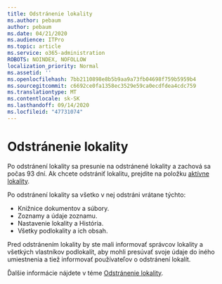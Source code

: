 ```yaml
---
title: Odstránenie lokality
ms.author: pebaum
author: pebaum
ms.date: 04/21/2020
ms.audience: ITPro
ms.topic: article
ms.service: o365-administration
ROBOTS: NOINDEX, NOFOLLOW
localization_priority: Normal
ms.assetid: ''
ms.openlocfilehash: 7bb2110898e8b5b9aa9a73fb04698f759b5959b4
ms.sourcegitcommit: c6692ce0fa1358ec3529e59ca0ecdfdea4cdc759
ms.translationtype: MT
ms.contentlocale: sk-SK
ms.lasthandoff: 09/14/2020
ms.locfileid: "47731074"
---
```

# <a name="delete-a-site"></a>Odstránenie lokality

Po odstránení lokality sa presunie na odstránené lokality a zachová sa počas 93 dní. Ak chcete odstrániť lokalitu, prejdite na položku [aktívne lokality](https://admin.microsoft.com/sharepoint?page=sitemanagement&modern=true). 

Po odstránení lokality sa všetko v nej odstráni vrátane týchto:

- Knižnice dokumentov a súbory.
- Zoznamy a údaje zoznamu.
- Nastavenie lokality a História.
- Všetky podlokality a ich obsah.

Pred odstránením lokality by ste mali informovať správcov lokality a všetkých vlastníkov podlokalít, aby mohli presúvať svoje údaje do iného umiestnenia a tiež informovať používateľov o odstránení lokalít.

Ďalšie informácie nájdete v téme [Odstránenie lokality](https://docs.microsoft.com/sharepoint/delete-site-collection).
